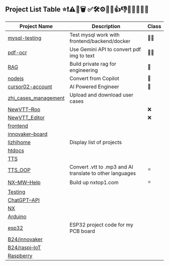 ## Project List Table  ⭐❗⚠️📌🗑️ ✅🛠️⚙️👷‍♂️👍👎❌😀🔬👨‍💻

| Project Name | Description | Class | 
|--------------|-------------|--------|
| [mysql-testing](https://github.com/lizhihome/mysql-testing/tree/develop) | Test mysql work with frontend/backend/docker | 👷‍♂️ | |
| [pdf-ocr](https://github.com/lizhihome/pdf-ocr) | Use Gemini API to convert pdf img to text | 👷‍♂️ | |
| [RAG](https://github.com/lizhihome/RAG/tree/develop) |Build private rag for engineering   | 📌 |  |
| [nodejs](https://github.com/lizhihome/nodejs/tree/develop) | Convert from Copilot | 📌 | |
| [cursor02-account](https://github.com/lizhihome/cursor02-account/tree/merge-rag) | AI Powered Engineer | 📌 | |
| [zhi_cases_management](https://github.com/lizhihome/zhi_cases_management) | Upload and download user cases |  | |
| [NewVTT–Roo](https://github.com/lizhihome/NewVTT–Roo) |  | ❌ | |
| [NewVTT_Editor](https://github.com/lizhihome/NewVTT_Editor) |  | ❌ | |
| [frontend](https://github.com/lizhihome/frontend) |  |  | |
| [innovaker–board](https://github.com/lizhihome/innovaker–board) |  |  | |
| [lizhihome](https://github.com/lizhihome/lizhihome) | Display list of projects  |  | |
| [htdocs](https://github.com/lizhihome/htdocs) |  |  | |
| [TTS](https://github.com/lizhihome/TTS) |  |  | |
| [TTS_OOP](https://github.com/lizhihome/TTS_OOP) | Convert .vtt to .mp3 and AI translate to other languages  | ⭐  | |
| [NX–MW–Help](https://github.com/lizhihome/NX–MW–Help) | Build up nxtop1.com |  ⭐  | |
| [Testing](https://github.com/lizhihome/Testing) |  |  | |
| [ChatGPT–API](https://github.com/lizhihome/ChatGPT–API) |  |  | |
| [NX](https://github.com/lizhihome/NX) |  |  | |
| [Arduino](https://github.com/lizhihome/Arduino) |  |  | |
| [esp32](https://github.com/lizhihome/esp32) | ESP32 project code for my PCB board |  | |
| [B24/innovaker](https://github.com/lizhihome/B24/innovaker) |  |  | |
| [B24/raspi–IoT](https://github.com/lizhihome/B24/raspi–IoT) |  |  | |
| [Raspberry](https://github.com/lizhihome/Raspberry) |  |  | |
